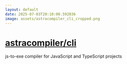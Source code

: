 ```yaml
---
layout: default
date: 2025-07-03T20:10:00.592036
image: assets/astracompiler_cli_cropped.png
---
```


# [astracompiler/cli](https://github.com/astracompiler/cli)

js-to-exe compiler for JavaScript and TypeScript projects
